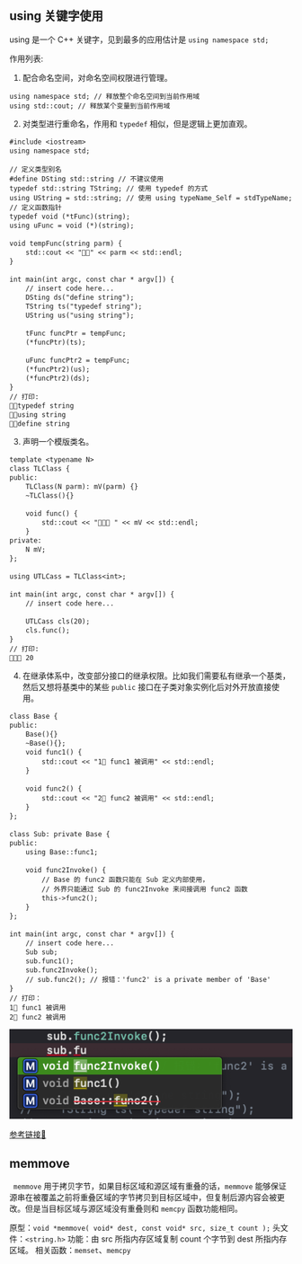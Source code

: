 ## using 关键字使用
using 是一个 C++ 关键字，见到最多的应用估计是 `using namespace std;`

作用列表:
1. 配合命名空间，对命名空间权限进行管理。
```
using namespace std; // 释放整个命名空间到当前作用域
using std::cout; // 释放某个变量到当前作用域
```
2. 对类型进行重命名，作用和 `typedef` 相似，但是逻辑上更加直观。
```
#include <iostream>
using namespace std;

// 定义类型别名
#define DSting std::string // 不建议使用
typedef std::string TString; // 使用 typedef 的方式
using UString = std::string; // 使用 using typeName_Self = stdTypeName;
// 定义函数指针
typedef void (*tFunc)(string);
using uFunc = void (*)(string);

void tempFunc(string parm) {
    std::cout << "🎉🎉" << parm << std::endl;
}

int main(int argc, const char * argv[]) {
    // insert code here...
    DSting ds("define string");
    TString ts("typedef string");
    UString us("using string");
    
    tFunc funcPtr = tempFunc;
    (*funcPtr)(ts);
    
    uFunc funcPtr2 = tempFunc;
    (*funcPtr2)(us);
    (*funcPtr2)(ds);
}
// 打印:
🎉🎉typedef string
🎉🎉using string
🎉🎉define string
```
3. 声明一个模版类名。
```
template <typename N>
class TLClass {
public:
    TLClass(N parm): mV(parm) {}
    ~TLClass(){}
    
    void func() {
        std::cout << "🎉🎉🎉 " << mV << std::endl;
    }
private:
    N mV;
};

using UTLCass = TLClass<int>;

int main(int argc, const char * argv[]) {
    // insert code here...

    UTLCass cls(20);
    cls.func();
}
// 打印:
🎉🎉🎉 20
```
4. 在继承体系中，改变部分接口的继承权限。比如我们需要私有继承一个基类，然后又想将基类中的某些 `public` 接口在子类对象实例化后对外开放直接使用。
```
class Base {
public:
    Base(){}
    ~Base(){};
    void func1() {
        std::cout << "1⃣️ func1 被调用" << std::endl;
    }
    
    void func2() {
        std::cout << "2⃣️ func2 被调用" << std::endl;
    }
};

class Sub: private Base {
public:
    using Base::func1;
    
    void func2Invoke() {
        // Base 的 func2 函数只能在 Sub 定义内部使用，
        // 外界只能通过 Sub 的 func2Invoke 来间接调用 func2 函数
        this->func2();
    }
};

int main(int argc, const char * argv[]) {
    // insert code here...
    Sub sub;
    sub.func1();
    sub.func2Invoke();
    // sub.func2(); // 报错：'func2' is a private member of 'Base'
}
// 打印：
1⃣️ func1 被调用
2⃣️ func2 被调用
```
![avatar](截屏2020-08-12上午11.48.10.png)

[参考链接🔗](https://www.cnblogs.com/wangkeqin/p/9339862.html)

## memmove
&ensp;`memmove` 用于拷贝字节，如果目标区域和源区域有重叠的话，`memmove` 能够保证源串在被覆盖之前将重叠区域的字节拷贝到目标区域中，但复制后源内容会被更改。但是当目标区域与源区域没有重叠则和 `memcpy` 函数功能相同。

原型：`void *memmove( void* dest, const void* src, size_t count );`
头文件：`<string.h>`
功能：由 src 所指内存区域复制 count 个字节到 dest 所指内存区域。
相关函数：`memset`、`memcpy`
